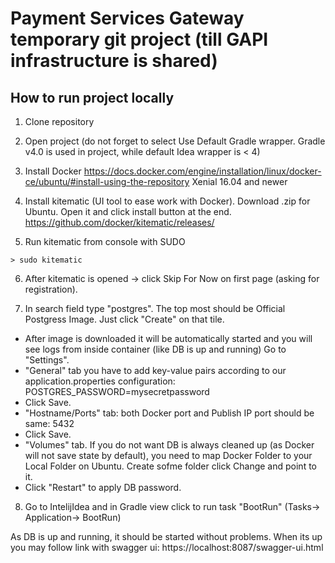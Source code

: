 # Payment Services Gateway temporary git project (till GAPI infrastructure is shared)

## How to run project locally

1) Clone repository

2) Open project (do not forget to select Use Default Gradle wrapper. Gradle v4.0 is used in project, while default Idea wrapper is < 4)

3) Install Docker
https://docs.docker.com/engine/installation/linux/docker-ce/ubuntu/#install-using-the-repository
Xenial 16.04 and newer

4) Install kitematic (UI tool to ease work with Docker). Download .zip for Ubuntu. Open it and click install button at the end.
https://github.com/docker/kitematic/releases/

5) Run kitematic from console with SUDO
```
> sudo kitematic
```

6) After kitematic is opened -> click Skip For Now on first page (asking for registration).

7) In search field type "postgres". The top most should be Official Postgress Image. Just click "Create" on that tile.
- After image is downloaded it will be automatically started and you will see logs from inside container (like DB is up and running)
Go to "Settings".
- "General" tab you have to add key-value pairs according to our application.properties configuration:
POSTGRES_PASSWORD=mysecretpassword
- Click Save.
- "Hostname/Ports" tab: both Docker port and Publish IP port should be same: 5432
- Click Save.
- "Volumes" tab. If you do not want DB is always cleaned up (as Docker will not save state by default), you need to map Docker Folder to your Local Folder on Ubuntu.
Create sofme folder click Change and point to it.
- Click "Restart" to apply DB password.

8) Go to IntelijIdea and in Gradle view click to run task "BootRun" (Tasks-> Application-> BootRun)

As DB is up and running, it should be started without problems.
When its up you may follow link with swagger ui: https://localhost:8087/swagger-ui.html